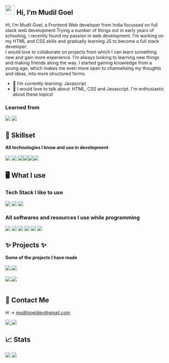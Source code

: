 <h2> <img src="https://raw.githubusercontent.com/MartinHeinz/MartinHeinz/master/wave.gif" width="30px"> Hi, I’m Mudil Goel </h2>

Hi, I’m Mudil Goel, a Frontend Web developer from India focussed on full stack web development.Trying a number of things out in early years of schooling, i recently found my passion in web development. I'm working on my HTML and CSS skills and gradually learning JS to become a full stack developer. <br>
I would love to collaborate on projects from which I can learn something new and gain more experience. I'm always looking to learning new things and making friends along the way. I started gaining knowledge from a young age, which makes me even more open to channelising my thoughts and ideas, into more structured forms. <br>

- 🧠 I’m currently learning: Javascript
- 💪 I would love to talk about: HTML, CSS and Javascript. I'm enthusiastic about these topics!

### Learned from
<img src="https://img.shields.io/badge/Youtube-%23FF0000.svg?style=for-the-badge&logo=YouTube&logoColor=white"> <img src="https://img.shields.io/badge/google-4285F4?style=for-the-badge&logo=google&logoColor=white">
<br>

## 💪 Skillset

<b> All technologies I know and use in development </b> <br><br>
<img src="https://img.shields.io/badge/css3-%231572B6.svg?style=for-the-badge&logo=css3&logoColor=white"> <img src="https://img.shields.io/badge/html5-%23E34F26.svg?style=for-the-badge&logo=html5&logoColor=white"> <img src="https://img.shields.io/badge/javascript-%23323330.svg?style=for-the-badge&logo=javascript&logoColor=%23F7DF1E"><img src="https://img.shields.io/badge/github-%23121011.svg?style=for-the-badge&logo=github&logoColor=white"><img src="https://img.shields.io/badge/git-%23F05033.svg?style=for-the-badge&logo=git&logoColor=white"><img src="https://img.shields.io/badge/bootstrap-%23563D7C.svg?style=for-the-badge&logo=bootstrap&logoColor=white">

## 🖥️ What I use

### Tech Stack I like to use
<img src="https://img.shields.io/badge/css3-%231572B6.svg?style=for-the-badge&logo=css3&logoColor=white"> <img src="https://img.shields.io/badge/html5-%23E34F26.svg?style=for-the-badge&logo=html5&logoColor=white"> <img src="https://img.shields.io/badge/javascript-%23323330.svg?style=for-the-badge&logo=javascript&logoColor=%23F7DF1E">

### All softwares and resources I use while programming
<img src="https://img.shields.io/badge/Visual%20Studio%20Code-0078d7.svg?style=for-the-badge&logo=visual-studio-code&logoColor=white"> <img src="https://img.shields.io/badge/Windows-0078D6?style=for-the-badge&logo=windows&logoColor=white"> 
<img src="https://img.shields.io/badge/Google%20Chrome-4285F4?style=for-the-badge&logo=GoogleChrome&logoColor=white">  <img src="https://img.shields.io/badge/Opera-FF1B2D?style=for-the-badge&logo=Opera&logoColor=white"> <img src="https://img.shields.io/badge/bootstrap-%23563D7C.svg?style=for-the-badge&logo=bootstrap&logoColor=white"> <img src="https://img.shields.io/badge/Spotify-1ED760?style=for-the-badge&logo=spotify&logoColor=white">


## ✨ Projects ✨

<b> Some of the projects I have made </b> <br>

<a href="https://github.com/Mudil27/Huddle-landing-page-with-single-introductory-section">
  <img align="center" src="https://github-readme-stats.vercel.app/api/pin/?username=Mudil27&repo=Huddle-landing-page-with-single-introductory-section&theme=tokyonight" />
</a>

<a href="https://github.com/Mudil27/Stats-Preview-card">
<img align="center" src="https://github-readme-stats.vercel.app/api/pin/?username=Mudil27&repo=Stats-Preview-card&theme=tokyonight"/>
</a><br><br>

<a href="https://github.com/Mudil27/World-Clock">
  <img align="center" src="https://github-readme-stats.vercel.app/api/pin/?username=Mudil27&repo=World-Clock&theme=tokyonight&show_owner" />
</a> 

<a href="https://github.com/Mudil27/Mudil27">
  <img align="center" src="https://github-readme-stats.vercel.app/api/pin/?username=Mudil27&repo=Mudil27&theme=tokyonight&show_owner" />
</a> <br><br>

## 🤝 Contact Me

&#x2709; &rarr; mudilgoeldev@gmail.com

<a href="https://www.linkedin.com/in/mudil-goel/">
  <img src="https://img.shields.io/badge/Mudil%20Goel-%230077B5.svg?style=for-the-badge&logo=linkedin&logoColor=white">
</a>

<a href="https://telegram.me/The_Invincible27">
  <img src="https://img.shields.io/badge/Telegram-2CA5E0?style=for-the-badge&logo=telegram&logoColor=white">
</a>

## 📈 Stats

<a><img align="center" src="https://github-readme-stats.vercel.app/api?username=Mudil27&theme=tokyonight&layout=compact&card_width=250px" /></a>
<a><img align="center" src="https://github-readme-stats.vercel.app/api/top-langs/?username=Mudil27&theme=tokyonight&layout=compact&card_width=250px" /></a>

